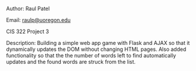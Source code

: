 Author: Raul Patel

Email: raulp@uoregon.edu

CIS 322 Project 3

Description: Building a simple web app game with Flask and AJAX so that it 
dynamically updates the DOM without changing HTML pages. Also added
functionality so that the the number of words left to find automatically 
updates and the found words are struck from the list.

